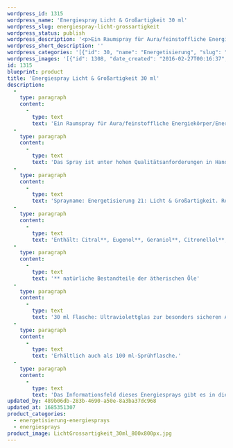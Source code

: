 ```yaml
---
wordpress_id: 1315
wordpress_name: 'Energiespray Licht & Großartigkeit 30 ml'
wordpress_slug: energiespray-licht-grossartigkeit
wordpress_status: publish
wordpress_description: '<p>Ein Raumspray für Aura/feinstoffliche Energiekörper/Energiefelder und Räume mit einem aktivierbaren Informationsfeld zu ''Licht'' und Großartigkeit sowie dem energetischen Zugang zu den dazugehörigen universellen Wissenspools.</p><p>Das Spray ist unter hohen Qualitätsanforderungen in Handarbeit in Deutschland hergestellt aus mehrfach gereinigtem und energetisiertem Wasser (76%, konserviert mit 96%igem Weingeist (24%). Abgestimmt auf die Energie ist die Komposition von naturreinen ätherischen Ölen* (bio) (Duftrichtung: leicht).</p><p>Sprayname: Energetisierung 21: Licht &amp; Großartigkeit. Reihe: Energetisierung</p><p>Enthält: Citral**, Eugenol**, Geraniol**, Citronellol**, Limonene**, Linalool**, Benzyl Alcohol**, Isoeugenol**, Benzyl Benzoate**.<br />** natürliche Bestandteile der ätherischen Öle</p><p>30 ml Flasche: Ultraviolettglas zur besonders sicheren Aufbewahrung mit hochwertigem, goldfarbenen Metallpumpzerstäuber mit Schutzkappe (Steigrohr: Kunststoff). Etikett: wasserfest, leicht energetisiert mit dem Informationsfeld des Airsprays.</p><p>Erhältlich auch als 100 ml-Sprühflasche.</p><p>Das Informationsfeld dieses Energiesprays gibt es in diesem Shop auch als <a href="https://my.feenbaum.de/produkt-kategorie/energiebilder/fotokarten/energetisierung-fotokarten/">Fotokarte</a>, <a href="https://my.feenbaum.de/produkt-kategorie/energiebilder/wandbilder/energetisierung/">Wandbild</a> und <a href="https://my.feenbaum.de/produkt-kategorie/energiekissen/energetisierung-energiekissen/">Energiekissen</a></p><p><a href="https://my.feenbaum.de/anwendung-energiesprays/">Anwendungshinweise</a></p>'
wordpress_short_description: ''
wordpress_categories: '[{"id": 30, "name": "Energetisierung", "slug": "energetisierung-energiesprays"}, {"id": 29, "name": "Energiesprays", "slug": "energiesprays"}]'
wordpress_images: '[{"id": 1308, "date_created": "2016-02-27T00:16:37", "date_created_gmt": "2016-02-26T22:16:37", "date_modified": "2016-02-27T00:16:37", "date_modified_gmt": "2016-02-26T22:16:37", "src": "https://my.feenbaum.de/wp-content/uploads/2016/02/LichtGrossartigkeit_30ml_800x800px.jpg", "name": "LichtGrossartigkeit_30ml_800x800px", "alt": ""}, {"id": 1219, "date_created": "2016-02-26T01:19:07", "date_created_gmt": "2016-02-25T23:19:07", "date_modified": "2016-02-26T01:19:07", "date_modified_gmt": "2016-02-25T23:19:07", "src": "https://my.feenbaum.de/wp-content/uploads/2016/02/21-Licht-Grossartigkeit_800x800-W-1.jpg", "name": "21 Licht-Grossartigkeit_800x800-W", "alt": ""}]'
id: 1315
blueprint: product
title: 'Energiespray Licht & Großartigkeit 30 ml'
description:
  -
    type: paragraph
    content:
      -
        type: text
        text: 'Ein Raumspray für Aura/feinstoffliche Energiekörper/Energiefelder und Räume mit einem aktivierbaren Informationsfeld zu ''Licht'' und Großartigkeit sowie dem energetischen Zugang zu den dazugehörigen universellen Wissenspools.'
  -
    type: paragraph
    content:
      -
        type: text
        text: 'Das Spray ist unter hohen Qualitätsanforderungen in Handarbeit in Deutschland hergestellt aus mehrfach gereinigtem und energetisiertem Wasser (76%, konserviert mit 96%igem Weingeist (24%). Abgestimmt auf die Energie ist die Komposition von naturreinen ätherischen Ölen* (bio) (Duftrichtung: leicht).'
  -
    type: paragraph
    content:
      -
        type: text
        text: 'Sprayname: Energetisierung 21: Licht & Großartigkeit. Reihe: Energetisierung'
  -
    type: paragraph
    content:
      -
        type: text
        text: 'Enthält: Citral**, Eugenol**, Geraniol**, Citronellol**, Limonene**, Linalool**, Benzyl Alcohol**, Isoeugenol**, Benzyl Benzoate**.'
  -
    type: paragraph
    content:
      -
        type: text
        text: '** natürliche Bestandteile der ätherischen Öle'
  -
    type: paragraph
    content:
      -
        type: text
        text: '30 ml Flasche: Ultraviolettglas zur besonders sicheren Aufbewahrung mit hochwertigem, goldfarbenen Metallpumpzerstäuber mit Schutzkappe (Steigrohr: Kunststoff). Etikett: wasserfest, leicht energetisiert mit dem Informationsfeld des Airsprays.'
  -
    type: paragraph
    content:
      -
        type: text
        text: 'Erhältlich auch als 100 ml-Sprühflasche.'
  -
    type: paragraph
    content:
      -
        type: text
        text: 'Das Informationsfeld dieses Energiesprays gibt es in diesem Shop auch als Fotokarte, Wandbild und Energiekissen'
updated_by: 489b06db-283b-4690-a50e-8a3ba37dc968
updated_at: 1685351307
product_categories:
  - energetisierung-energiesprays
  - energiesprays
product_image: LichtGrossartigkeit_30ml_800x800px.jpg
---
```

